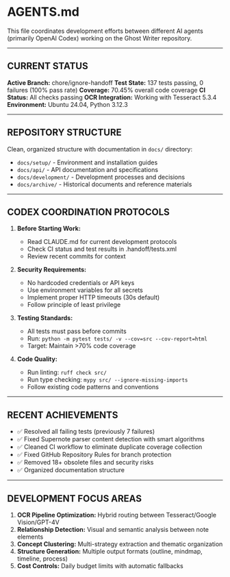 # AGENTS.md

This file coordinates development efforts between different AI agents (primarily OpenAI Codex) working on the Ghost Writer repository.

---

## CURRENT STATUS

**Active Branch:** chore/ignore-handoff
**Test State:** 137 tests passing, 0 failures (100% pass rate)
**Coverage:** 70.45% overall code coverage
**CI Status:** All checks passing
**OCR Integration:** Working with Tesseract 5.3.4
**Environment:** Ubuntu 24.04, Python 3.12.3

---

## REPOSITORY STRUCTURE

Clean, organized structure with documentation in `docs/` directory:
- `docs/setup/` - Environment and installation guides
- `docs/api/` - API documentation and specifications  
- `docs/development/` - Development processes and decisions
- `docs/archive/` - Historical documents and reference materials

---

## CODEX COORDINATION PROTOCOLS

1. **Before Starting Work:**
   - Read CLAUDE.md for current development protocols
   - Check CI status and test results in .handoff/tests.xml
   - Review recent commits for context

2. **Security Requirements:**
   - No hardcoded credentials or API keys
   - Use environment variables for all secrets
   - Implement proper HTTP timeouts (30s default)
   - Follow principle of least privilege

3. **Testing Standards:**
   - All tests must pass before commits
   - Run: `python -m pytest tests/ -v --cov=src --cov-report=html`
   - Target: Maintain >70% code coverage

4. **Code Quality:**
   - Run linting: `ruff check src/`
   - Run type checking: `mypy src/ --ignore-missing-imports`
   - Follow existing code patterns and conventions

---

## RECENT ACHIEVEMENTS

- ✅ Resolved all failing tests (previously 7 failures)
- ✅ Fixed Supernote parser content detection with smart algorithms
- ✅ Cleaned CI workflow to eliminate duplicate coverage collection
- ✅ Fixed GitHub Repository Rules for branch protection
- ✅ Removed 18+ obsolete files and security risks
- ✅ Organized documentation structure

---

## DEVELOPMENT FOCUS AREAS

1. **OCR Pipeline Optimization:** Hybrid routing between Tesseract/Google Vision/GPT-4V
2. **Relationship Detection:** Visual and semantic analysis between note elements
3. **Concept Clustering:** Multi-strategy extraction and thematic organization
4. **Structure Generation:** Multiple output formats (outline, mindmap, timeline, process)
5. **Cost Controls:** Daily budget limits with automatic fallbacks

